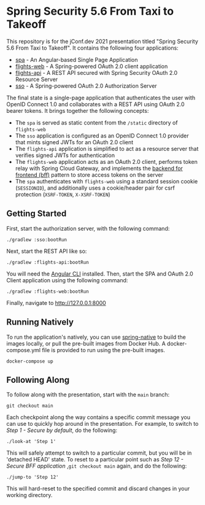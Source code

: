 Spring Security 5.6 From Taxi to Takeoff
==

This repository is for the jConf.dev 2021 presentation titled "Spring Security 5.6 From Taxi to Takeoff".
It contains the following four applications:

* [spa](/spa) - An Angular-based Single Page Application
* [flights-web](/flights-web) - A Spring-powered OAuth 2.0 client application
* [flights-api](/flights-api) - A REST API secured with Spring Security OAuth 2.0 Resource Server
* [sso](/sso) - A Spring-powered OAuth 2.0 Authorization Server

The final state is a single-page application that authenticates the user with OpenID Connect 1.0 and collaborates with a REST API using OAuth 2.0 bearer tokens. It brings together the following concepts:

* The `spa` is served as static content from the `/static` directory of `flights-web`
* The `sso` application is configured as an OpenID Connect 1.0 provider that mints signed JWTs for an OAuth 2.0 client
* The `flights-api` application is simplified to act as a resource server that verifies signed JWTs for authentication
* The `flights-web` application acts as an OAuth 2.0 client, performs token relay with Spring Cloud Gateway, and implements the [backend for frontend (bff)](https://www.ietf.org/id/draft-bertocci-oauth2-tmi-bff-01.html) pattern to store access tokens on the server
* The `spa` authenticates with `flights-web` using a standard session cookie (`SESSIONID`), and additionally uses a cookie/header pair for csrf protection (`XSRF-TOKEN`, `X-XSRF-TOKEN`)

Getting Started
--

First, start the authorization server, with the following command:

```shell
./gradlew :sso:bootRun
```

Next, start the REST API like so:

```shell
./gradlew :flights-api:bootRun
```

You will need the [Angular CLI](https://angular.io/cli) installed.
Then, start the SPA and OAuth 2.0 Client application using the following command:

```shell
./gradlew :flights-web:bootRun
```

Finally, navigate to http://127.0.0.1:8000

Running Natively
--

To run the application's natively, you can use [spring-native](https://docs.spring.io/spring-native/docs/current/reference/htmlsingle/#getting-started-native-image) to build the images locally, or pull the pre-built images from Docker Hub. A docker-compose.yml file is provided to run using the pre-built images.

```shell
docker-compose up
```

Following Along
--

To follow along with the presentation, start with the `main` branch:

```shell
git checkout main
```

Each checkpoint along the way contains a specific commit message you can use to quickly hop around in the presentation. For example, to switch to *Step 1 - Secure by default*, do the following:

```shell
./look-at 'Step 1'
```

This will safely attempt to switch to a particular commit, but you will be in 'detached HEAD' state. To reset to a particular point such as *Step 12 - Secure BFF application* ,`git checkout main` again, and do the following:

```shell
./jump-to 'Step 12'
```

This will hard-reset to the specified commit and discard changes in your working directory.